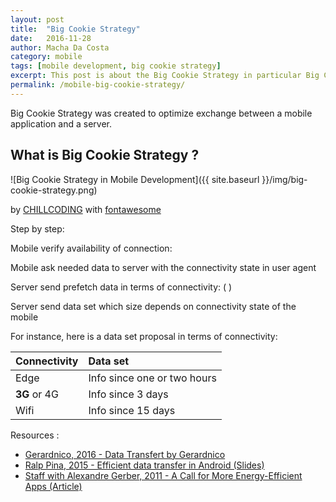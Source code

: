 ```yaml
---
layout: post
title:  "Big Cookie Strategy"
date:   2016-11-28
author: Macha Da Costa
category: mobile
tags: [mobile development, big cookie strategy]
excerpt: This post is about the Big Cookie Strategy in particular Big Cookie Model to optimise exchange between server and mobile.
permalink: /mobile-big-cookie-strategy/
---
```


Big Cookie Strategy was created to optimize exchange between a mobile application and a server.
 

## What is Big Cookie Strategy ?

![Big Cookie Strategy in Mobile Development]({{ site.baseurl }}/img/big-cookie-strategy.png)

<i class="fa fa-copyright" aria-hiden="true"></i> by [CHILLCODING](https://www.chillcoding.com) with [fontawesome](http://fontawesome.io/cheatsheet/)

<i class="fa fa-list" aria-hiden="true"></i> Step by step:

<i class="fa fa-mobile" aria-hiden="true"></i> Mobile verify availability of connection: <i class="fa fa-exclamation-triangle" aria-hiden="true"></i> <i class="fa fa-plane" aria-hiden="true"></i>

<i class="fa fa-exchange" aria-hiden="true"></i> Mobile ask needed data to server with the connectivity state in user agent 

<i class="fa fa-server" aria-hiden="true"></i> Server send prefetch data in terms of connectivity: <i class="fa fa-database" aria-hiden="true"></i> ( <i class="fa fa-signal" aria-hiden="true"></i> )

Server send data set which size depends on connectivity state of the mobile

For instance, here is a data set proposal in terms of connectivity:

| Connectivity | Data set |
| ---------- | :--------|
| <i class="fa fa-signal" aria-hiden="true"></i> Edge | Info since one or two hours |
| **3G** or 4G | Info since 3 days |
| <i class="fa fa-wifi" aria-hiden="true"></i> Wifi | Info since 15 days | 




<i class="fa fa-globe" aria-hiden="true"></i> Resources :

* [Gerardnico, 2016 - Data Transfert by Gerardnico](http://gerardnico.com/wiki/android/data_transfer)
* [Ralp Pina, 2015 - Efficient data transfer in Android (Slides)](http://www.slideshare.net/CotapEng/efficient-data-transfer-tech-talk)
* [Staff with Alexandre Gerber, 2011 - A Call for More Energy-Efficient Apps (Article)](http://www.research.att.com/articles/featured_stories/2011_03/201102_Energy_efficient?fbid=HZjMhQoG88-)
